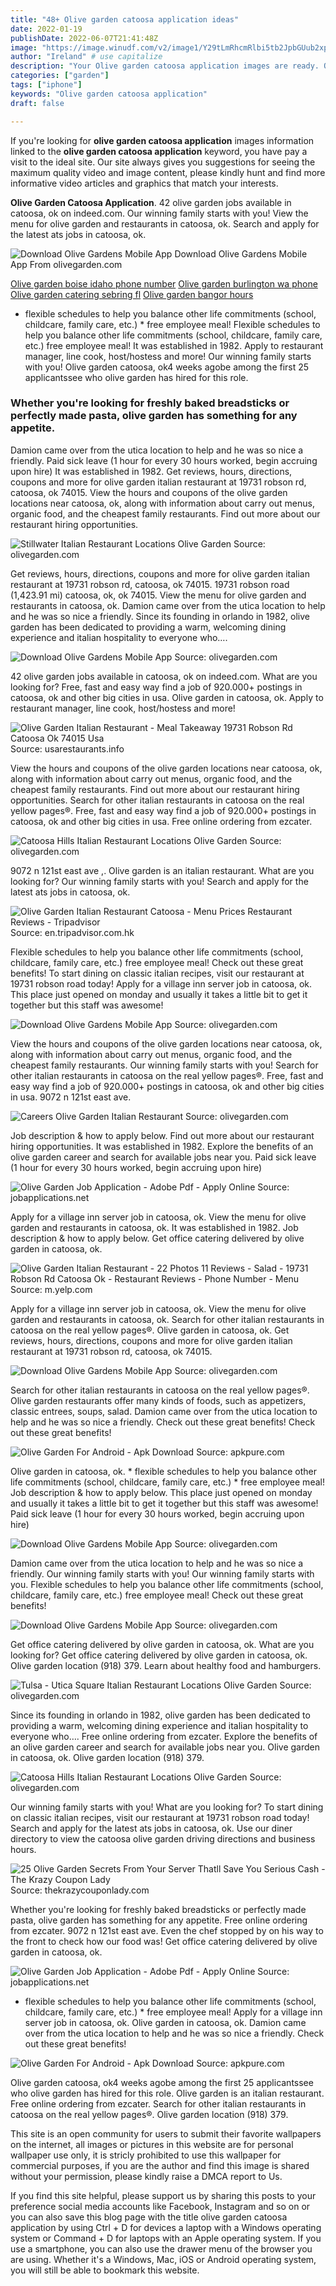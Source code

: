 ```yaml
---
title: "48+ Olive garden catoosa application ideas"
date: 2022-01-19
publishDate: 2022-06-07T21:41:48Z
image: "https://image.winudf.com/v2/image1/Y29tLmRhcmRlbi5tb2JpbGUub2xpdmVnYXJkZW5fc2NyZWVuXzJfMTU1NTQ2ODgyOV8wMDY/screen-2.jpg?fakeurl=1&amp;type=.jpg"
author: "Ireland" # use capitalize
description: "Your Olive garden catoosa application images are ready. Olive garden catoosa application are a topic that is being searched for and liked by netizens now. You can Find and Download the Olive garden catoosa application files here. Download all free images."
categories: ["garden"]
tags: ["iphone"]
keywords: "Olive garden catoosa application"
draft: false

---
```


If you're looking for **olive garden catoosa application** images information linked to the **olive garden catoosa application** keyword, you have pay a visit to the ideal  site.  Our site always  gives you  suggestions  for seeing  the maximum  quality video and image  content, please kindly hunt and find more informative video articles and graphics  that match your interests.

**Olive Garden Catoosa Application**. 42 olive garden jobs available in catoosa, ok on indeed.com. Our winning family starts with you! View the menu for olive garden and restaurants in catoosa, ok. Search and apply for the latest ats jobs in catoosa, ok.

![Download Olive Gardens Mobile App](https://media.olivegarden.com/images/site/ext/app-page/breadsticks.png "Download Olive Gardens Mobile App")
Download Olive Gardens Mobile App From olivegarden.com

[Olive garden boise idaho phone number](/olive-garden-boise-idaho-phone-number/)
[Olive garden burlington wa phone](/olive-garden-burlington-wa-phone/)
[Olive garden catering sebring fl](/olive-garden-catering-sebring-fl/)
[Olive garden bangor hours](/olive-garden-bangor-hours/)

* flexible schedules to help you balance other life commitments (school, childcare, family care, etc.) * free employee meal! Flexible schedules to help you balance other life commitments (school, childcare, family care, etc.) free employee meal! It was established in 1982. Apply to restaurant manager, line cook, host/hostess and more! Our winning family starts with you! Olive garden catoosa, ok4 weeks agobe among the first 25 applicantssee who olive garden has hired for this role.

### Whether you&#039;re looking for freshly baked breadsticks or perfectly made pasta, olive garden has something for any appetite.

Damion came over from the utica location to help and he was so nice a friendly. Paid sick leave (1 hour for every 30 hours worked, begin accruing upon hire) It was established in 1982. Get reviews, hours, directions, coupons and more for olive garden italian restaurant at 19731 robson rd, catoosa, ok 74015. View the hours and coupons of the olive garden locations near catoosa, ok, along with information about carry out menus, organic food, and the cheapest family restaurants. Find out more about our restaurant hiring opportunities.


![Stillwater Italian Restaurant Locations Olive Garden](https://media.olivegarden.com/en_us/images/marketing/italian-family-restaurant-olive-garden-g6-rdv.jpg "Stillwater Italian Restaurant Locations Olive Garden")
Source: olivegarden.com

Get reviews, hours, directions, coupons and more for olive garden italian restaurant at 19731 robson rd, catoosa, ok 74015. 19731 robson road (1,423.91 mi) catoosa, ok, ok 74015. View the menu for olive garden and restaurants in catoosa, ok. Damion came over from the utica location to help and he was so nice a friendly. Since its founding in orlando in 1982, olive garden has been dedicated to providing a warm, welcoming dining experience and italian hospitality to everyone who….

![Download Olive Gardens Mobile App](https://media.olivegarden.com/images/site/ext/app-page/wait-list.png "Download Olive Gardens Mobile App")
Source: olivegarden.com

42 olive garden jobs available in catoosa, ok on indeed.com. What are you looking for? Free, fast and easy way find a job of 920.000+ postings in catoosa, ok and other big cities in usa. Olive garden in catoosa, ok. Apply to restaurant manager, line cook, host/hostess and more!

![Olive Garden Italian Restaurant - Meal Takeaway 19731 Robson Rd Catoosa Ok 74015 Usa](https://cdn.usarestaurants.info/assets/uploads/cfa6eb04f2f6eeef142062d3649ee385_-united-states-oklahoma-rogers-county-catoosa-olive-garden-italian-restaurant-918-379-0932htm.jpg "Olive Garden Italian Restaurant - Meal Takeaway 19731 Robson Rd Catoosa Ok 74015 Usa")
Source: usarestaurants.info

View the hours and coupons of the olive garden locations near catoosa, ok, along with information about carry out menus, organic food, and the cheapest family restaurants. Find out more about our restaurant hiring opportunities. Search for other italian restaurants in catoosa on the real yellow pages®. Free, fast and easy way find a job of 920.000+ postings in catoosa, ok and other big cities in usa. Free online ordering from ezcater.

![Catoosa Hills Italian Restaurant Locations Olive Garden](https://media.olivegarden.com/en_us/images/product/exterior-olive-garden_599x430.jpg "Catoosa Hills Italian Restaurant Locations Olive Garden")
Source: olivegarden.com

9072 n 121st east ave ,. Olive garden is an italian restaurant. What are you looking for? Our winning family starts with you! Search and apply for the latest ats jobs in catoosa, ok.

![Olive Garden Italian Restaurant Catoosa - Menu Prices Restaurant Reviews - Tripadvisor](https://media-cdn.tripadvisor.com/media/photo-s/1a/b2/9d/11/photo0jpg.jpg "Olive Garden Italian Restaurant Catoosa - Menu Prices Restaurant Reviews - Tripadvisor")
Source: en.tripadvisor.com.hk

Flexible schedules to help you balance other life commitments (school, childcare, family care, etc.) free employee meal! Check out these great benefits! To start dining on classic italian recipes, visit our restaurant at 19731 robson road today! Apply for a village inn server job in catoosa, ok. This place just opened on monday and usually it takes a little bit to get it together but this staff was awesome!

![Download Olive Gardens Mobile App](https://media.olivegarden.com/images/site/ext/app-page/find-location.png "Download Olive Gardens Mobile App")
Source: olivegarden.com

View the hours and coupons of the olive garden locations near catoosa, ok, along with information about carry out menus, organic food, and the cheapest family restaurants. Our winning family starts with you! Search for other italian restaurants in catoosa on the real yellow pages®. Free, fast and easy way find a job of 920.000+ postings in catoosa, ok and other big cities in usa. 9072 n 121st east ave.

![Careers Olive Garden Italian Restaurant](https://media.olivegarden.com/images/site/ext/pages/_promotions/careers/careers_pic-7.jpg "Careers Olive Garden Italian Restaurant")
Source: olivegarden.com

Job description &amp; how to apply below. Find out more about our restaurant hiring opportunities. It was established in 1982. Explore the benefits of an olive garden career and search for available jobs near you. Paid sick leave (1 hour for every 30 hours worked, begin accruing upon hire)

![Olive Garden Job Application - Adobe Pdf - Apply Online](https://jobapplications.net/wp-content/uploads/olive-garden-app.png "Olive Garden Job Application - Adobe Pdf - Apply Online")
Source: jobapplications.net

Apply for a village inn server job in catoosa, ok. View the menu for olive garden and restaurants in catoosa, ok. It was established in 1982. Job description &amp; how to apply below. Get office catering delivered by olive garden in catoosa, ok.

![Olive Garden Italian Restaurant - 22 Photos 11 Reviews - Salad - 19731 Robson Rd Catoosa Ok - Restaurant Reviews - Phone Number - Menu](https://s3-media0.fl.yelpcdn.com/bphoto/V2qC1EHFLatHvR9mnxNxKA/348s.jpg "Olive Garden Italian Restaurant - 22 Photos 11 Reviews - Salad - 19731 Robson Rd Catoosa Ok - Restaurant Reviews - Phone Number - Menu")
Source: m.yelp.com

Apply for a village inn server job in catoosa, ok. View the menu for olive garden and restaurants in catoosa, ok. Search for other italian restaurants in catoosa on the real yellow pages®. Olive garden in catoosa, ok. Get reviews, hours, directions, coupons and more for olive garden italian restaurant at 19731 robson rd, catoosa, ok 74015.

![Download Olive Gardens Mobile App](https://media.olivegarden.com/images/site/ext/app-page/order-reorder-new.png "Download Olive Gardens Mobile App")
Source: olivegarden.com

Search for other italian restaurants in catoosa on the real yellow pages®. Olive garden restaurants offer many kinds of foods, such as appetizers, classic entrees, soups, salad. Damion came over from the utica location to help and he was so nice a friendly. Check out these great benefits! Check out these great benefits!

![Olive Garden For Android - Apk Download](https://image.winudf.com/v2/image1/Y29tLmRhcmRlbi5tb2JpbGUub2xpdmVnYXJkZW5fc2NyZWVuXzBfMTU1NTQ2ODgyOF8wNzA/screen-0.jpg?fakeurl=1&amp;type=.jpg "Olive Garden For Android - Apk Download")
Source: apkpure.com

Olive garden in catoosa, ok. * flexible schedules to help you balance other life commitments (school, childcare, family care, etc.) * free employee meal! Job description &amp; how to apply below. This place just opened on monday and usually it takes a little bit to get it together but this staff was awesome! Paid sick leave (1 hour for every 30 hours worked, begin accruing upon hire)

![Download Olive Gardens Mobile App](https://media.olivegarden.com/images/site/ext/app-page/og-app-gif.gif "Download Olive Gardens Mobile App")
Source: olivegarden.com

Damion came over from the utica location to help and he was so nice a friendly. Our winning family starts with you! Our winning family starts with you. Flexible schedules to help you balance other life commitments (school, childcare, family care, etc.) free employee meal! Check out these great benefits!

![Download Olive Gardens Mobile App](https://media.olivegarden.com/images/site/ext/app-page/og-app-page-topc.jpg "Download Olive Gardens Mobile App")
Source: olivegarden.com

Get office catering delivered by olive garden in catoosa, ok. What are you looking for? Get office catering delivered by olive garden in catoosa, ok. Olive garden location (918) 379. Learn about healthy food and hamburgers.

![Tulsa - Utica Square Italian Restaurant Locations Olive Garden](https://media.olivegarden.com/en_us/images/marketing/italian-restaurant-olive-garden-location-g4-rdv.jpg "Tulsa - Utica Square Italian Restaurant Locations Olive Garden")
Source: olivegarden.com

Since its founding in orlando in 1982, olive garden has been dedicated to providing a warm, welcoming dining experience and italian hospitality to everyone who…. Free online ordering from ezcater. Explore the benefits of an olive garden career and search for available jobs near you. Olive garden in catoosa, ok. Olive garden location (918) 379.

![Catoosa Hills Italian Restaurant Locations Olive Garden](https://media.olivegarden.com/images/site/logo_olivegarden.png "Catoosa Hills Italian Restaurant Locations Olive Garden")
Source: olivegarden.com

Our winning family starts with you! What are you looking for? To start dining on classic italian recipes, visit our restaurant at 19731 robson road today! Search and apply for the latest ats jobs in catoosa, ok. Use our diner directory to view the catoosa olive garden driving directions and business hours.

![25 Olive Garden Secrets From Your Server Thatll Save You Serious Cash - The Krazy Coupon Lady](https://prod-cdn-thekrazycouponlady.imgix.net/wp-content/uploads/2017/07/olive-garden-restaurant-1568303615.jpg?auto=compress,format&amp;fit=max "25 Olive Garden Secrets From Your Server Thatll Save You Serious Cash - The Krazy Coupon Lady")
Source: thekrazycouponlady.com

Whether you&#039;re looking for freshly baked breadsticks or perfectly made pasta, olive garden has something for any appetite. Free online ordering from ezcater. 9072 n 121st east ave. Even the chef stopped by on his way to the front to check how our food was! Get office catering delivered by olive garden in catoosa, ok.

![Olive Garden Job Application - Adobe Pdf - Apply Online](https://jobapplications.net/wp-content/uploads/olive-garden-web-1.png "Olive Garden Job Application - Adobe Pdf - Apply Online")
Source: jobapplications.net

* flexible schedules to help you balance other life commitments (school, childcare, family care, etc.) * free employee meal! Apply for a village inn server job in catoosa, ok. Olive garden in catoosa, ok. Damion came over from the utica location to help and he was so nice a friendly. Check out these great benefits!

![Olive Garden For Android - Apk Download](https://image.winudf.com/v2/image1/Y29tLmRhcmRlbi5tb2JpbGUub2xpdmVnYXJkZW5fc2NyZWVuXzJfMTU1NTQ2ODgyOV8wMDY/screen-2.jpg?fakeurl=1&amp;type=.jpg "Olive Garden For Android - Apk Download")
Source: apkpure.com

Olive garden catoosa, ok4 weeks agobe among the first 25 applicantssee who olive garden has hired for this role. Olive garden is an italian restaurant. Free online ordering from ezcater. Search for other italian restaurants in catoosa on the real yellow pages®. Olive garden location (918) 379.

This site is an open community for users to submit their favorite wallpapers on the internet, all images or pictures in this website are for personal wallpaper use only, it is stricly prohibited to use this wallpaper for commercial purposes, if you are the author and find this image is shared without your permission, please kindly raise a DMCA report to Us.

If you find this site helpful, please support us by sharing this posts to your preference social media accounts like Facebook, Instagram and so on or you can also save this blog page with the title olive garden catoosa application by using Ctrl + D for devices a laptop with a Windows operating system or Command + D for laptops with an Apple operating system. If you use a smartphone, you can also use the drawer menu of the browser you are using. Whether it's a Windows, Mac, iOS or Android operating system, you will still be able to bookmark this website.
